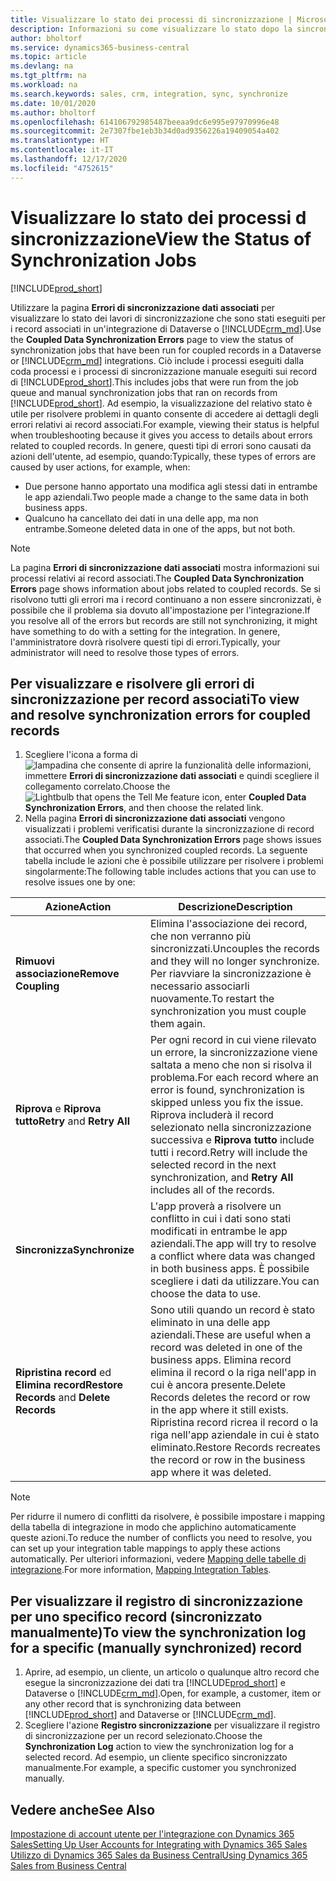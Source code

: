 ```yaml
---
title: Visualizzare lo stato dei processi di sincronizzazione | Microsoft Docs
description: Informazioni su come visualizzare lo stato dopo la sincronizzazione di record associati.
author: bholtorf
ms.service: dynamics365-business-central
ms.topic: article
ms.devlang: na
ms.tgt_pltfrm: na
ms.workload: na
ms.search.keywords: sales, crm, integration, sync, synchronize
ms.date: 10/01/2020
ms.author: bholtorf
ms.openlocfilehash: 614106792985487beeaa9dc6e995e97970996e48
ms.sourcegitcommit: 2e7307fbe1eb3b34d0ad9356226a19409054a402
ms.translationtype: HT
ms.contentlocale: it-IT
ms.lasthandoff: 12/17/2020
ms.locfileid: "4752615"
---
```

# <a name="view-the-status-of-synchronization-jobs"></a><span data-ttu-id="6c09c-103">Visualizzare lo stato dei processi d sincronizzazione</span><span class="sxs-lookup"><span data-stu-id="6c09c-103">View the Status of Synchronization Jobs</span></span>
[!INCLUDE[prod_short](includes/cc_data_platform_banner.md)]

<span data-ttu-id="6c09c-104">Utilizzare la pagina **Errori di sincronizzazione dati associati** per visualizzare lo stato dei lavori di sincronizzazione che sono stati eseguiti per i record associati in un'integrazione di Dataverse o [!INCLUDE[crm_md](includes/crm_md.md)].</span><span class="sxs-lookup"><span data-stu-id="6c09c-104">Use the **Coupled Data Synchronization Errors** page to view the status of synchronization jobs that have been run for coupled records in a Dataverse or [!INCLUDE[crm_md](includes/crm_md.md)] integrations.</span></span> <span data-ttu-id="6c09c-105">Ciò include i processi eseguiti dalla coda processi e i processi di sincronizzazione manuale eseguiti sui record di [!INCLUDE[prod_short](includes/prod_short.md)].</span><span class="sxs-lookup"><span data-stu-id="6c09c-105">This includes jobs that were run from the job queue and manual synchronization jobs that ran on records from [!INCLUDE[prod_short](includes/prod_short.md)].</span></span> <span data-ttu-id="6c09c-106">Ad esempio, la visualizzazione del relativo stato è utile per risolvere problemi in quanto consente di accedere ai dettagli degli errori relativi ai record associati.</span><span class="sxs-lookup"><span data-stu-id="6c09c-106">For example, viewing their status is helpful when troubleshooting because it gives you access to details about errors related to coupled records.</span></span> <span data-ttu-id="6c09c-107">In genere, questi tipi di errori sono causati da azioni dell'utente, ad esempio, quando:</span><span class="sxs-lookup"><span data-stu-id="6c09c-107">Typically, these types of errors are caused by user actions, for example, when:</span></span>  

* <span data-ttu-id="6c09c-108">Due persone hanno apportato una modifica agli stessi dati in entrambe le app aziendali.</span><span class="sxs-lookup"><span data-stu-id="6c09c-108">Two people made a change to the same data in both business apps.</span></span>
* <span data-ttu-id="6c09c-109">Qualcuno ha cancellato dei dati in una delle app, ma non entrambe.</span><span class="sxs-lookup"><span data-stu-id="6c09c-109">Someone deleted data in one of the apps, but not both.</span></span>

> [!Note]
> <span data-ttu-id="6c09c-110">La pagina **Errori di sincronizzazione dati associati** mostra informazioni sui processi relativi ai record associati.</span><span class="sxs-lookup"><span data-stu-id="6c09c-110">The **Coupled Data Synchronization Errors** page shows information about jobs related to coupled records.</span></span> <span data-ttu-id="6c09c-111">Se si risolvono tutti gli errori ma i record continuano a non essere sincronizzati, è possibile che il problema sia dovuto all'impostazione per l'integrazione.</span><span class="sxs-lookup"><span data-stu-id="6c09c-111">If you resolve all of the errors but records are still not synchronizing, it might have something to do with a setting for the integration.</span></span> <span data-ttu-id="6c09c-112">In genere, l'amministratore dovrà risolvere questi tipi di errori.</span><span class="sxs-lookup"><span data-stu-id="6c09c-112">Typically, your administrator will need to resolve those types of errors.</span></span>   

<!--

> [!VIDEO https://go.microsoft.com/fwlink/?linkid=2098171]

-->

## <a name="to-view-and-resolve-synchronization-errors-for-coupled-records"></a><span data-ttu-id="6c09c-113">Per visualizzare e risolvere gli errori di sincronizzazione per record associati</span><span class="sxs-lookup"><span data-stu-id="6c09c-113">To view and resolve synchronization errors for coupled records</span></span>
1. <span data-ttu-id="6c09c-114">Scegliere l'icona a forma di ![lampadina che consente di aprire la funzionalità delle informazioni](media/ui-search/search_small.png "Informazioni sull'operazione che si desidera eseguire"), immettere **Errori di sincronizzazione dati associati** e quindi scegliere il collegamento correlato.</span><span class="sxs-lookup"><span data-stu-id="6c09c-114">Choose the ![Lightbulb that opens the Tell Me feature](media/ui-search/search_small.png "Tell me what you want to do") icon, enter **Coupled Data Synchronization Errors**, and then choose the related link.</span></span>
2. <span data-ttu-id="6c09c-115">Nella pagina **Errori di sincronizzazione dati associati** vengono visualizzati i problemi verificatisi durante la sincronizzazione di record associati.</span><span class="sxs-lookup"><span data-stu-id="6c09c-115">The **Coupled Data Synchronization Errors** page shows issues that occurred when you synchronized coupled records.</span></span> <span data-ttu-id="6c09c-116">La seguente tabella include le azioni che è possibile utilizzare per risolvere i problemi singolarmente:</span><span class="sxs-lookup"><span data-stu-id="6c09c-116">The following table includes actions that you can use to resolve issues one by one:</span></span>

|<span data-ttu-id="6c09c-117">Azione</span><span class="sxs-lookup"><span data-stu-id="6c09c-117">Action</span></span>|<span data-ttu-id="6c09c-118">Descrizione</span><span class="sxs-lookup"><span data-stu-id="6c09c-118">Description</span></span>|
|----|----|
|<span data-ttu-id="6c09c-119">**Rimuovi associazione**</span><span class="sxs-lookup"><span data-stu-id="6c09c-119">**Remove Coupling**</span></span>|<span data-ttu-id="6c09c-120">Elimina l'associazione dei record, che non verranno più sincronizzati.</span><span class="sxs-lookup"><span data-stu-id="6c09c-120">Uncouples the records and they will no longer synchronize.</span></span> <span data-ttu-id="6c09c-121">Per riavviare la sincronizzazione è necessario associarli nuovamente.</span><span class="sxs-lookup"><span data-stu-id="6c09c-121">To restart the synchronization you must couple them again.</span></span> |
|<span data-ttu-id="6c09c-122">**Riprova** e **Riprova tutto**</span><span class="sxs-lookup"><span data-stu-id="6c09c-122">**Retry** and **Retry All**</span></span>|<span data-ttu-id="6c09c-123">Per ogni record in cui viene rilevato un errore, la sincronizzazione viene saltata a meno che non si risolva il problema.</span><span class="sxs-lookup"><span data-stu-id="6c09c-123">For each record where an error is found, synchronization is skipped unless you fix the issue.</span></span> <span data-ttu-id="6c09c-124">Riprova includerà il record selezionato nella sincronizzazione successiva e **Riprova tutto** include tutti i record.</span><span class="sxs-lookup"><span data-stu-id="6c09c-124">Retry will include the selected record in the next synchronization, and **Retry All** includes all of the records.</span></span>|
|<span data-ttu-id="6c09c-125">**Sincronizza**</span><span class="sxs-lookup"><span data-stu-id="6c09c-125">**Synchronize**</span></span>|<span data-ttu-id="6c09c-126">L'app proverà a risolvere un conflitto in cui i dati sono stati modificati in entrambe le app aziendali.</span><span class="sxs-lookup"><span data-stu-id="6c09c-126">The app will try to resolve a conflict where data was changed in both business apps.</span></span> <span data-ttu-id="6c09c-127">È possibile scegliere i dati da utilizzare.</span><span class="sxs-lookup"><span data-stu-id="6c09c-127">You can choose the data to use.</span></span>|
|<span data-ttu-id="6c09c-128">**Ripristina record** ed **Elimina record**</span><span class="sxs-lookup"><span data-stu-id="6c09c-128">**Restore Records** and **Delete Records**</span></span>|<span data-ttu-id="6c09c-129">Sono utili quando un record è stato eliminato in una delle app aziendali.</span><span class="sxs-lookup"><span data-stu-id="6c09c-129">These are useful when a record was deleted in one of the business apps.</span></span> <span data-ttu-id="6c09c-130">Elimina record elimina il record o la riga nell'app in cui è ancora presente.</span><span class="sxs-lookup"><span data-stu-id="6c09c-130">Delete Records deletes the record or row in the app where it still exists.</span></span> <span data-ttu-id="6c09c-131">Ripristina record ricrea il record o la riga nell'app aziendale in cui è stato eliminato.</span><span class="sxs-lookup"><span data-stu-id="6c09c-131">Restore Records recreates the record or row in the business app where it was deleted.</span></span>|

> [!NOTE]
> <span data-ttu-id="6c09c-132">Per ridurre il numero di conflitti da risolvere, è possibile impostare i mapping della tabella di integrazione in modo che applichino automaticamente queste azioni.</span><span class="sxs-lookup"><span data-stu-id="6c09c-132">To reduce the number of conflicts you need to resolve, you can set up your integration table mappings to apply these actions automatically.</span></span> <span data-ttu-id="6c09c-133">Per ulteriori informazioni, vedere [Mapping delle tabelle di integrazione](admin-how-to-modify-table-mappings-for-synchronization.md#mapping-integration-tables).</span><span class="sxs-lookup"><span data-stu-id="6c09c-133">For more information, [Mapping Integration Tables](admin-how-to-modify-table-mappings-for-synchronization.md#mapping-integration-tables).</span></span>

## <a name="to-view-the-synchronization-log-for-a-specific-manually-synchronized-record"></a><span data-ttu-id="6c09c-134">Per visualizzare il registro di sincronizzazione per uno specifico record (sincronizzato manualmente)</span><span class="sxs-lookup"><span data-stu-id="6c09c-134">To view the synchronization log for a specific (manually synchronized) record</span></span>
1. <span data-ttu-id="6c09c-135">Aprire, ad esempio, un cliente, un articolo o qualunque altro record che esegue la sincronizzazione dei dati tra [!INCLUDE[prod_short](includes/prod_short.md)] e Dataverse o [!INCLUDE[crm_md](includes/crm_md.md)].</span><span class="sxs-lookup"><span data-stu-id="6c09c-135">Open, for example, a customer, item or any other record that is synchronizing data between [!INCLUDE[prod_short](includes/prod_short.md)] and Dataverse or [!INCLUDE[crm_md](includes/crm_md.md)].</span></span>
2. <span data-ttu-id="6c09c-136">Scegliere l'azione **Registro sincronizzazione** per visualizzare il registro di sincronizzazione per un record selezionato.</span><span class="sxs-lookup"><span data-stu-id="6c09c-136">Choose the **Synchronization Log** action to view the synchronization log for a selected record.</span></span> <span data-ttu-id="6c09c-137">Ad esempio, un cliente specifico sincronizzato manualmente.</span><span class="sxs-lookup"><span data-stu-id="6c09c-137">For example, a specific customer you synchronized manually.</span></span>

## <a name="see-also"></a><span data-ttu-id="6c09c-138">Vedere anche</span><span class="sxs-lookup"><span data-stu-id="6c09c-138">See Also</span></span>  
[<span data-ttu-id="6c09c-139">Impostazione di account utente per l'integrazione con Dynamics 365 Sales</span><span class="sxs-lookup"><span data-stu-id="6c09c-139">Setting Up User Accounts for Integrating with Dynamics 365 Sales</span></span>](admin-setting-up-integration-with-dynamics-sales.md)  
[<span data-ttu-id="6c09c-140">Utilizzo di Dynamics 365 Sales da Business Central</span><span class="sxs-lookup"><span data-stu-id="6c09c-140">Using Dynamics 365 Sales from Business Central</span></span>](marketing-integrate-dynamicscrm.md)
